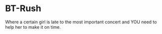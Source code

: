 <h1>BT-Rush</h1>
<p>Where a certain girl is late to the most important concert and YOU need to help her to make it on time.</p>
